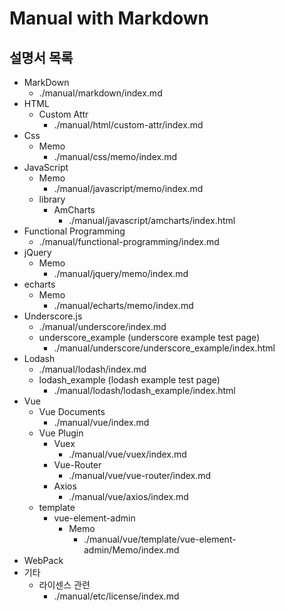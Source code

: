 # Manual with Markdown

## 설명서 목록

* MarkDown
    * ./manual/markdown/index.md
* HTML
    * Custom Attr
        * ./manual/html/custom-attr/index.md
* Css
    * Memo
        * ./manual/css/memo/index.md
* JavaScript
    * Memo
        * ./manual/javascript/memo/index.md
    * library
        * AmCharts
            * ./manual/javascript/amcharts/index.html
* Functional Programming
    * ./manual/functional-programming/index.md
* jQuery
    * Memo
        * ./manual/jquery/memo/index.md
* echarts
    * Memo
        * ./manual/echarts/memo/index.md
* Underscore.js
    * ./manual/underscore/index.md
    * underscore_example (underscore example test page)
        * ./manual/underscore/underscore_example/index.html
* Lodash
    * ./manual/lodash/index.md
    * lodash_example (lodash example test page)
        * ./manual/lodash/lodash_example/index.html
* Vue
    * Vue Documents
        * ./manual/vue/index.md
    * Vue Plugin
        * Vuex
            * ./manual/vue/vuex/index.md
        * Vue-Router
            * ./manual/vue/vue-router/index.md
        * Axios
            * ./manual/vue/axios/index.md
    * template
        * vue-element-admin
            * Memo
                * ./manual/vue/template/vue-element-admin/Memo/index.md
* WebPack
* 기타
    * 라이센스 관련
        * ./manual/etc/license/index.md



